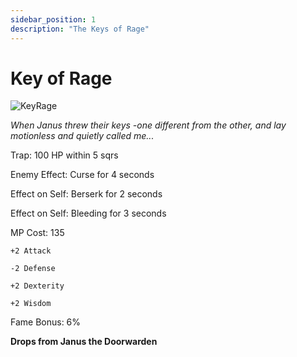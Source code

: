 ```yaml
---
sidebar_position: 1
description: "The Keys of Rage"
---
```


# Key of Rage

![KeyRage](http://i.imgur.com/Q69gGXN.png)

<i>When Janus threw their keys -one different from the other, and lay motionless and quietly called me...</i>

Trap: 100 HP within 5 sqrs

Enemy Effect: Curse for 4 seconds

Effect on Self: Berserk for 2 seconds

Effect on Self: Bleeding for 3 seconds

MP Cost: 135

    +2 Attack
    
    -2 Defense
    
    +2 Dexterity
    
    +2 Wisdom

Fame Bonus: 6%

**Drops from Janus the Doorwarden**
